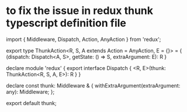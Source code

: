 
# to fix the issue in  redux thunk typescript definition file

import { Middleware, Dispatch, Action, AnyAction } from 'redux';

export type ThunkAction<R, S, A extends Action = AnyAction, E = {}> = {
    (dispatch: Dispatch<A, S>, getState: () => S, extraArgument: E): R
}

declare module 'redux' {
    export interface Dispatch<A extends Action = AnyAction, S = {}> {
        <R, E>(thunk: ThunkAction<R, S, A, E>): R
    }
}

declare const thunk: Middleware & {
    withExtraArgument(extraArgument: any): Middleware;
};


export default thunk;